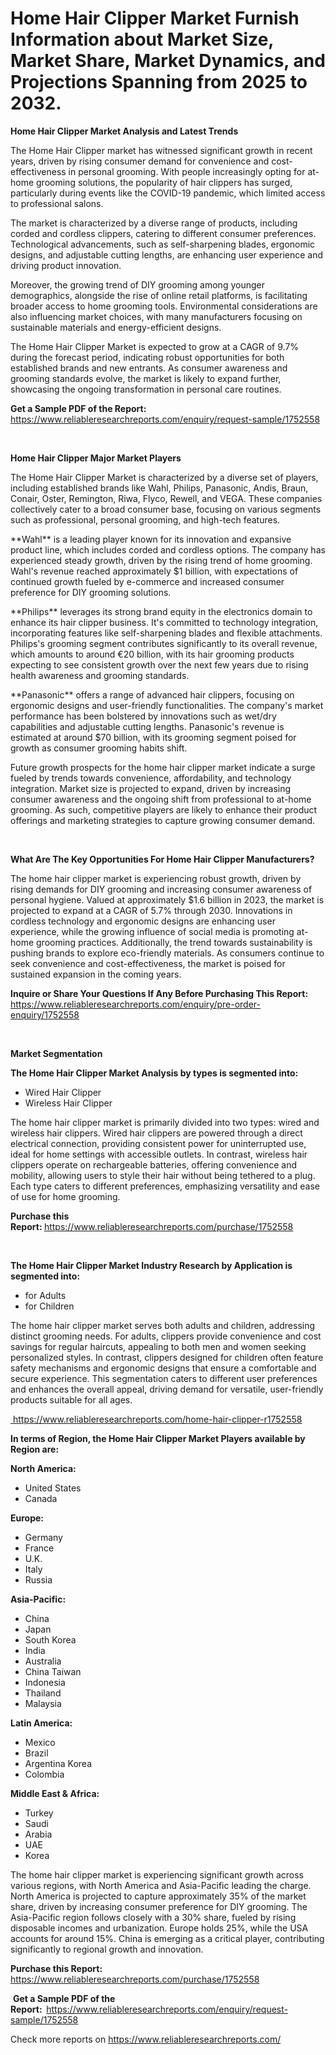 <p><h1>Home Hair Clipper Market Furnish Information about Market Size, Market Share, Market Dynamics, and Projections Spanning from 2025 to 2032.</h1></p><p><strong>Home Hair Clipper Market Analysis and Latest Trends</strong></p>
<p><p>The Home Hair Clipper market has witnessed significant growth in recent years, driven by rising consumer demand for convenience and cost-effectiveness in personal grooming. With people increasingly opting for at-home grooming solutions, the popularity of hair clippers has surged, particularly during events like the COVID-19 pandemic, which limited access to professional salons. </p><p>The market is characterized by a diverse range of products, including corded and cordless clippers, catering to different consumer preferences. Technological advancements, such as self-sharpening blades, ergonomic designs, and adjustable cutting lengths, are enhancing user experience and driving product innovation. </p><p>Moreover, the growing trend of DIY grooming among younger demographics, alongside the rise of online retail platforms, is facilitating broader access to home grooming tools. Environmental considerations are also influencing market choices, with many manufacturers focusing on sustainable materials and energy-efficient designs. </p><p>The Home Hair Clipper Market is expected to grow at a CAGR of 9.7% during the forecast period, indicating robust opportunities for both established brands and new entrants. As consumer awareness and grooming standards evolve, the market is likely to expand further, showcasing the ongoing transformation in personal care routines.</p></p>
<p><strong>Get a Sample PDF of the Report:&nbsp;</strong> <a href="https://www.reliableresearchreports.com/enquiry/request-sample/1752558?utm_campaign=3012&utm_medium=2&utm_source=Github&utm_content=ia&utm_term=06032025&utm_id=home-hair-clipper">https://www.reliableresearchreports.com/enquiry/request-sample/1752558</a></p>
<p>&nbsp;</p>
<p><strong>Home Hair Clipper Major Market Players</strong></p>
<p><p>The Home Hair Clipper Market is characterized by a diverse set of players, including established brands like Wahl, Philips, Panasonic, Andis, Braun, Conair, Oster, Remington, Riwa, Flyco, Rewell, and VEGA. These companies collectively cater to a broad consumer base, focusing on various segments such as professional, personal grooming, and high-tech features.</p><p>**Wahl** is a leading player known for its innovation and expansive product line, which includes corded and cordless options. The company has experienced steady growth, driven by the rising trend of home grooming. Wahl's revenue reached approximately $1 billion, with expectations of continued growth fueled by e-commerce and increased consumer preference for DIY grooming solutions.</p><p>**Philips** leverages its strong brand equity in the electronics domain to enhance its hair clipper business. It's committed to technology integration, incorporating features like self-sharpening blades and flexible attachments. Philips's grooming segment contributes significantly to its overall revenue, which amounts to around €20 billion, with its hair grooming products expecting to see consistent growth over the next few years due to rising health awareness and grooming standards.</p><p>**Panasonic** offers a range of advanced hair clippers, focusing on ergonomic designs and user-friendly functionalities. The company's market performance has been bolstered by innovations such as wet/dry capabilities and adjustable cutting lengths. Panasonic's revenue is estimated at around $70 billion, with its grooming segment poised for growth as consumer grooming habits shift.</p><p>Future growth prospects for the home hair clipper market indicate a surge fueled by trends towards convenience, affordability, and technology integration. Market size is projected to expand, driven by increasing consumer awareness and the ongoing shift from professional to at-home grooming. As such, competitive players are likely to enhance their product offerings and marketing strategies to capture growing consumer demand.</p></p>
<p>&nbsp;</p>
<p><strong>What Are The Key Opportunities For Home Hair Clipper Manufacturers?</strong></p>
<p><p>The home hair clipper market is experiencing robust growth, driven by rising demands for DIY grooming and increasing consumer awareness of personal hygiene. Valued at approximately $1.6 billion in 2023, the market is projected to expand at a CAGR of 5.7% through 2030. Innovations in cordless technology and ergonomic designs are enhancing user experience, while the growing influence of social media is promoting at-home grooming practices. Additionally, the trend towards sustainability is pushing brands to explore eco-friendly materials. As consumers continue to seek convenience and cost-effectiveness, the market is poised for sustained expansion in the coming years.</p></p>
<p><strong>Inquire or Share Your Questions If Any Before Purchasing This Report:</strong> <a href="https://www.reliableresearchreports.com/enquiry/pre-order-enquiry/1752558?utm_campaign=3012&utm_medium=2&utm_source=Github&utm_content=ia&utm_term=06032025&utm_id=home-hair-clipper">https://www.reliableresearchreports.com/enquiry/pre-order-enquiry/1752558</a></p>
<p>&nbsp;</p>
<p><strong>Market Segmentation</strong></p>
<p><strong>The Home Hair Clipper Market Analysis by types is segmented into:</strong></p>
<p><ul><li>Wired Hair Clipper</li><li>Wireless Hair Clipper</li></ul></p>
<p><p>The home hair clipper market is primarily divided into two types: wired and wireless hair clippers. Wired hair clippers are powered through a direct electrical connection, providing consistent power for uninterrupted use, ideal for home settings with accessible outlets. In contrast, wireless hair clippers operate on rechargeable batteries, offering convenience and mobility, allowing users to style their hair without being tethered to a plug. Each type caters to different preferences, emphasizing versatility and ease of use for home grooming.</p></p>
<p><strong>Purchase this Report:&nbsp;</strong><a href="https://www.reliableresearchreports.com/purchase/1752558?utm_campaign=3012&utm_medium=2&utm_source=Github&utm_content=ia&utm_term=06032025&utm_id=home-hair-clipper">https://www.reliableresearchreports.com/purchase/1752558</a></p>
<p>&nbsp;</p>
<p><strong>The Home Hair Clipper Market Industry Research by Application is segmented into:</strong></p>
<p><ul><li>for Adults</li><li>for Children</li></ul></p>
<p><p>The home hair clipper market serves both adults and children, addressing distinct grooming needs. For adults, clippers provide convenience and cost savings for regular haircuts, appealing to both men and women seeking personalized styles. In contrast, clippers designed for children often feature safety mechanisms and ergonomic designs that ensure a comfortable and secure experience. This segmentation caters to different user preferences and enhances the overall appeal, driving demand for versatile, user-friendly products suitable for all ages.</p></p>
<p><a href="https://www.reliableresearchreports.com/home-hair-clipper-r1752558?utm_campaign=3012&utm_medium=2&utm_source=Github&utm_content=ia&utm_term=06032025&utm_id=home-hair-clipper">&nbsp;https://www.reliableresearchreports.com/home-hair-clipper-r1752558</a></p>
<p><strong>In terms of Region, the Home Hair Clipper Market Players available by Region are:</strong></p>
<p>
    <p> <strong> North America: </strong>
        <ul>
            <li>United States</li>
            <li>Canada</li>
        </ul>
        </p> 
    <p> <strong> Europe: </strong>
        <ul>
            <li>Germany</li>
            <li>France</li>
            <li>U.K.</li>
            <li>Italy</li>
            <li>Russia</li>
        </ul>
        </p> 
    <p> <strong> Asia-Pacific: </strong>
        <ul>
            <li>China</li>
            <li>Japan</li>
            <li>South Korea</li>
            <li>India</li>
            <li>Australia</li>
            <li>China Taiwan</li>
            <li>Indonesia</li>
            <li>Thailand</li>
            <li>Malaysia</li>
        </ul>
        </p> 
    <p> <strong> Latin America: </strong>
        <ul>
            <li>Mexico</li>
            <li>Brazil</li>
            <li>Argentina Korea</li>
            <li>Colombia</li>
        </ul>
        </p> 
    <p> <strong> Middle East & Africa: </strong>
        <ul>
            <li>Turkey</li>
            <li>Saudi</li>
            <li>Arabia</li>
            <li>UAE</li>
            <li>Korea</li>
        </ul>
    </p>
    </p>
<p><p>The home hair clipper market is experiencing significant growth across various regions, with North America and Asia-Pacific leading the charge. North America is projected to capture approximately 35% of the market share, driven by increasing consumer preference for DIY grooming. The Asia-Pacific region follows closely with a 30% share, fueled by rising disposable incomes and urbanization. Europe holds 25%, while the USA accounts for around 15%. China is emerging as a critical player, contributing significantly to regional growth and innovation.</p></p>
<p><strong>Purchase this Report: </strong><a href="https://www.reliableresearchreports.com/purchase/1752558?utm_campaign=3012&utm_medium=2&utm_source=Github&utm_content=ia&utm_term=06032025&utm_id=home-hair-clipper">https://www.reliableresearchreports.com/purchase/1752558</a></p>
<p>&nbsp;<strong>Get a Sample PDF of the Report:&nbsp;&nbsp;</strong><a href="https://www.reliableresearchreports.com/enquiry/request-sample/1752558?utm_campaign=3012&utm_medium=2&utm_source=Github&utm_content=ia&utm_term=06032025&utm_id=home-hair-clipper">https://www.reliableresearchreports.com/enquiry/request-sample/1752558</a></p>
<p><strong></strong></p>
<p>Check more reports on <a href="https://www.reliableresearchreports.com/?utm_campaign=3012&utm_medium=2&utm_source=Github&utm_content=ia&utm_term=06032025&utm_id=home-hair-clipper">https://www.reliableresearchreports.com/</a></p>